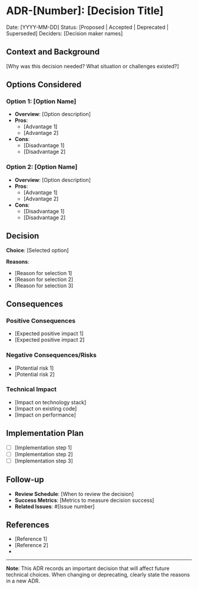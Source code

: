 # ADR-[Number]: [Decision Title]

Date: [YYYY-MM-DD]
Status: [Proposed | Accepted | Deprecated | Superseded]
Deciders: [Decision maker names]

## Context and Background

[Why was this decision needed? What situation or challenges existed?]

## Options Considered

### Option 1: [Option Name]
- **Overview**: [Option description]
- **Pros**:
  - [Advantage 1]
  - [Advantage 2]
- **Cons**:
  - [Disadvantage 1]
  - [Disadvantage 2]

### Option 2: [Option Name]
- **Overview**: [Option description]
- **Pros**:
  - [Advantage 1]
  - [Advantage 2]
- **Cons**:
  - [Disadvantage 1]
  - [Disadvantage 2]

## Decision

**Choice**: [Selected option]

**Reasons**:
- [Reason for selection 1]
- [Reason for selection 2]
- [Reason for selection 3]

## Consequences

### Positive Consequences
- [Expected positive impact 1]
- [Expected positive impact 2]

### Negative Consequences/Risks
- [Potential risk 1]
- [Potential risk 2]

### Technical Impact
- [Impact on technology stack]
- [Impact on existing code]
- [Impact on performance]

## Implementation Plan

- [ ] [Implementation step 1]
- [ ] [Implementation step 2]
- [ ] [Implementation step 3]

## Follow-up

- **Review Schedule**: [When to review the decision]
- **Success Metrics**: [Metrics to measure decision success]
- **Related Issues**: #[Issue number]

## References

- [Reference 1]
- [Reference 2]
- [Related ADR]: ADR-[Number]

---

**Note**: This ADR records an important decision that will affect future technical choices. When changing or deprecating, clearly state the reasons in a new ADR.
